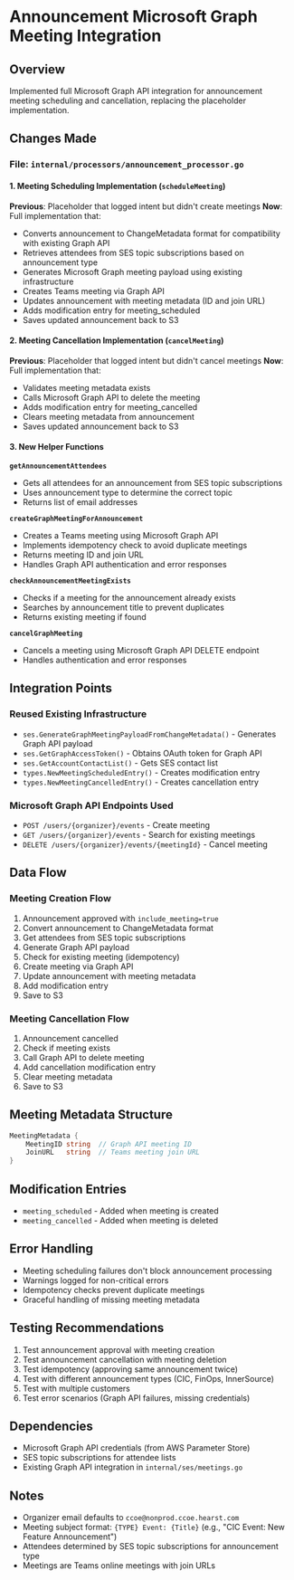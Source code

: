 # Announcement Microsoft Graph Meeting Integration

## Overview
Implemented full Microsoft Graph API integration for announcement meeting scheduling and cancellation, replacing the placeholder implementation.

## Changes Made

### File: `internal/processors/announcement_processor.go`

#### 1. Meeting Scheduling Implementation (`scheduleMeeting`)
**Previous**: Placeholder that logged intent but didn't create meetings
**Now**: Full implementation that:
- Converts announcement to ChangeMetadata format for compatibility with existing Graph API
- Retrieves attendees from SES topic subscriptions based on announcement type
- Generates Microsoft Graph meeting payload using existing infrastructure
- Creates Teams meeting via Graph API
- Updates announcement with meeting metadata (ID and join URL)
- Adds modification entry for meeting_scheduled
- Saves updated announcement back to S3

#### 2. Meeting Cancellation Implementation (`cancelMeeting`)
**Previous**: Placeholder that logged intent but didn't cancel meetings
**Now**: Full implementation that:
- Validates meeting metadata exists
- Calls Microsoft Graph API to delete the meeting
- Adds modification entry for meeting_cancelled
- Clears meeting metadata from announcement
- Saves updated announcement back to S3

#### 3. New Helper Functions

**`getAnnouncementAttendees`**
- Gets all attendees for an announcement from SES topic subscriptions
- Uses announcement type to determine the correct topic
- Returns list of email addresses

**`createGraphMeetingForAnnouncement`**
- Creates a Teams meeting using Microsoft Graph API
- Implements idempotency check to avoid duplicate meetings
- Returns meeting ID and join URL
- Handles Graph API authentication and error responses

**`checkAnnouncementMeetingExists`**
- Checks if a meeting for the announcement already exists
- Searches by announcement title to prevent duplicates
- Returns existing meeting if found

**`cancelGraphMeeting`**
- Cancels a meeting using Microsoft Graph API DELETE endpoint
- Handles authentication and error responses

## Integration Points

### Reused Existing Infrastructure
- `ses.GenerateGraphMeetingPayloadFromChangeMetadata()` - Generates Graph API payload
- `ses.GetGraphAccessToken()` - Obtains OAuth token for Graph API
- `ses.GetAccountContactList()` - Gets SES contact list
- `types.NewMeetingScheduledEntry()` - Creates modification entry
- `types.NewMeetingCancelledEntry()` - Creates cancellation entry

### Microsoft Graph API Endpoints Used
- `POST /users/{organizer}/events` - Create meeting
- `GET /users/{organizer}/events` - Search for existing meetings
- `DELETE /users/{organizer}/events/{meetingId}` - Cancel meeting

## Data Flow

### Meeting Creation Flow
1. Announcement approved with `include_meeting=true`
2. Convert announcement to ChangeMetadata format
3. Get attendees from SES topic subscriptions
4. Generate Graph API payload
5. Check for existing meeting (idempotency)
6. Create meeting via Graph API
7. Update announcement with meeting metadata
8. Add modification entry
9. Save to S3

### Meeting Cancellation Flow
1. Announcement cancelled
2. Check if meeting exists
3. Call Graph API to delete meeting
4. Add cancellation modification entry
5. Clear meeting metadata
6. Save to S3

## Meeting Metadata Structure
```go
MeetingMetadata {
    MeetingID string  // Graph API meeting ID
    JoinURL   string  // Teams meeting join URL
}
```

## Modification Entries
- `meeting_scheduled` - Added when meeting is created
- `meeting_cancelled` - Added when meeting is deleted

## Error Handling
- Meeting scheduling failures don't block announcement processing
- Warnings logged for non-critical errors
- Idempotency checks prevent duplicate meetings
- Graceful handling of missing meeting metadata

## Testing Recommendations
1. Test announcement approval with meeting creation
2. Test announcement cancellation with meeting deletion
3. Test idempotency (approving same announcement twice)
4. Test with different announcement types (CIC, FinOps, InnerSource)
5. Test with multiple customers
6. Test error scenarios (Graph API failures, missing credentials)

## Dependencies
- Microsoft Graph API credentials (from AWS Parameter Store)
- SES topic subscriptions for attendee lists
- Existing Graph API integration in `internal/ses/meetings.go`

## Notes
- Organizer email defaults to `ccoe@nonprod.ccoe.hearst.com`
- Meeting subject format: `{TYPE} Event: {Title}` (e.g., "CIC Event: New Feature Announcement")
- Attendees determined by SES topic subscriptions for announcement type
- Meetings are Teams online meetings with join URLs
